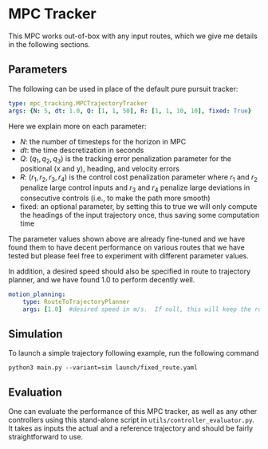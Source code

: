 # MPC Tracker

This MPC works out-of-box with any input routes, which we give me details in the following sections.

## Parameters
The following can be used in place of the default pure pursuit tracker:
```yaml
type: mpc_tracking.MPCTrajectoryTracker
args: {N: 5, dt: 1.0, Q: [1, 1, 50], R: [1, 1, 10, 10], fixed: True} 
```
Here we explain more on each parameter:

- $N$: the number of timesteps for the horizon in MPC
- $dt$: the time descretization in seconds
- $Q$: $(q_1, q_2, q_3)$ is the tracking error penalization parameter for the positional (x and y), heading, and velocity errors
- $R$: $(r_1, r_2, r_3, r_4)$ is the control cost penalization parameter where $r_1$ and $r_2$ penalize large control inputs and $r_3$ and $r_4$ penalize large deviations in consecutive controls (i.e., to make the path more smooth)
- fixed: an optional parameter, by setting this to true we will only compute the headings of the input trajectory once, thus saving some computation time

The parameter values shown above are already fine-tuned and we have found them to have decent performance on various routes that we have tested but please feel free to experiment with different parameter values.

In addition, a desired speed should also be specified in route to trajectory planner, and we have found 1.0 to perform decently well.
```yaml
motion_planning:
    type: RouteToTrajectoryPlanner
    args: [1.0]  #desired speed in m/s.  If null, this will keep the route untimed for the trajectory tracker
```

## Simulation
To launch a simple trajectory following example, run the following command
```
python3 main.py --variant=sim launch/fixed_route.yaml
```

## Evaluation
One can evaluate the performance of this MPC tracker, as well as any other controllers using this stand-alone script in ```utils/controller_evaluator.py```. It takes as inputs the actual and a reference trajectory and should be fairly straightforward to use.

